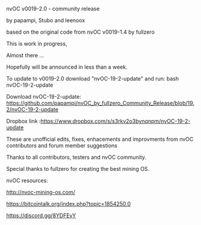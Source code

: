 nvOC v0019-2.0 - community release

by papampi, Stubo and leenoox

based on the original code from nvOC v0019-1.4 by fullzero


This is work in progress, 

Almost there ... 

Hopefully will be announced in less than a week.



To update to v0019-2.0 download "nvOC-19-2-update" and run: 
bash nvOC-19-2-update

Download nvOC-19-2-update: https://github.com/papampi/nvOC_by_fullzero_Community_Release/blob/19.2/nvOC-19-2-update

Dropbox link :https://www.dropbox.com/s/s3rkv2o3bynqnpm/nvOC-19-2-update

These are unofficial edits, fixes, enhacements and improvments from nvOC contributors and forum member suggestions


Thanks to all contributors, testers and nvOC community.

Special thanks to fullzero for creating the best mining OS.


nvOC resources:

http://nvoc-mining-os.com/

https://bitcointalk.org/index.php?topic=1854250.0

https://discord.gg/8YDFEvY
